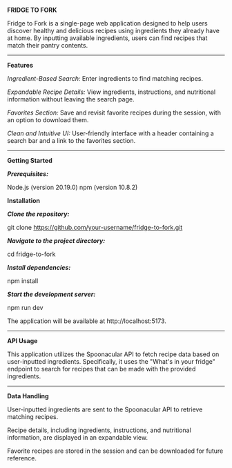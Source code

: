 **FRIDGE TO FORK**

Fridge to Fork is a single-page web application designed to help users discover healthy and delicious recipes using ingredients they already have at home. By inputting available ingredients, users can find recipes that match their pantry contents.

---------------------------------------------------------------

**Features**

*Ingredient-Based Search:* Enter ingredients to find matching recipes.

*Expandable Recipe Details:* View ingredients, instructions, and nutritional information without leaving the search page.

*Favorites Section:* Save and revisit favorite recipes during the session, with an option to download them.

*Clean and Intuitive UI:* User-friendly interface with a header containing a search bar and a link to the favorites section.

---------------------------------------------------------------

**Getting Started**


***Prerequisites:***

Node.js (version 20.19.0)
npm (version 10.8.2)

**Installation**

***Clone the repository:***

git clone https://github.com/your-username/fridge-to-fork.git

***Navigate to the project directory:***

cd fridge-to-fork

***Install dependencies:***

npm install

***Start the development server:***

npm run dev

The application will be available at http://localhost:5173.

---------------------------------------------------------------

**API Usage**

This application utilizes the Spoonacular API to fetch recipe data based on user-inputted ingredients. Specifically, it uses the "What's in your fridge" endpoint to search for recipes that can be made with the provided ingredients.

---------------------------------------------------------------

**Data Handling**

User-inputted ingredients are sent to the Spoonacular API to retrieve matching recipes.

Recipe details, including ingredients, instructions, and nutritional information, are displayed in an expandable view.

Favorite recipes are stored in the session and can be downloaded for future reference.